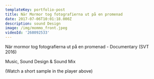 ```yaml
---
templateKey: portfolio-post
title: När Mormor tog fotografierna ut på en promenad
date: 2017-07-06T10:01:18.000Z
description: sound Design
image: /img/mommo_front.jpeg
videoId: '268092533'
---
```

När mormor tog fotografierna ut på en promenad - Documentary (SVT 2016)

Music, Sound Design & Sound Mix

(Watch a short sample in the player above)
